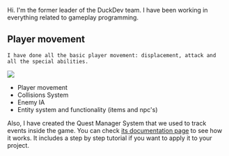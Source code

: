  Hi. I'm the former leader of the DuckDev team. I have been working in everything related to gameplay programming.
 
 ## Player movement
   
    I have done all the basic player movement: displacement, attack and all the special abilities.   
    
  ![](https://i.gyazo.com/4fc95e1e85c4c1e5a1b0f88f26d8fb2e.gif)   
 
   * Player movement
   * Collisions System
   * Enemy IA
   * Entity system and functionality (items and npc's)
   
   Also, I have created the Quest Manager System that we used to track events inside the game. You can check [its documentation page](https://carcasanchez.github.io/QuestManager/) to see how it works. It includes a step by step tutorial if you want to apply it to your project.
